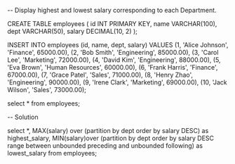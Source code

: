 -- Display highest and lowest salary corresponding to each Department. 

CREATE TABLE employees (
    id INT PRIMARY KEY,
    name VARCHAR(100),
    dept VARCHAR(50),
    salary DECIMAL(10, 2)
);


INSERT INTO employees (id, name, dept, salary) VALUES
(1, 'Alice Johnson', 'Finance', 65000.00),
(2, 'Bob Smith', 'Engineering', 85000.00),
(3, 'Carol Lee', 'Marketing', 72000.00),
(4, 'David Kim', 'Engineering', 88000.00),
(5, 'Eva Brown', 'Human Resources', 60000.00),
(6, 'Frank Harris', 'Finance', 67000.00),
(7, 'Grace Patel', 'Sales', 71000.00),
(8, 'Henry Zhao', 'Engineering', 90000.00),
(9, 'Irene Clark', 'Marketing', 69000.00),
(10, 'Jack Wilson', 'Sales', 73000.00);


select * from employees;

-- Solution

select *,
MAX(salary) over (partition by dept order by salary DESC) as highest_salary,
MIN(salary)over (partition by dept order by salary DESC
range between unbounded preceding and unbounded following) as  lowest_salary
from employees;

